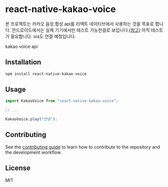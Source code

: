 # react-native-kakao-voice

본 프로젝트는 카카오 음성 합성 api를 리액트 네이티브에서 사용하는 것을 목표로 합니다.
안드로이드에서는 실제 기기에서만 테스트 가능한걸로 보입니다.[(참고)](https://devtalk.kakao.com/t/topic/94870)
아직 테스트가 필요합니다. ios도 연결 예정입니다.

kakao voice api

## Installation

```sh
npm install react-native-kakao-voice
```

## Usage

```js
import KakaoVoice from "react-native-kakao-voice";

// ...

KakaoVoice.play("안녕");
```

## Contributing

See the [contributing guide](CONTRIBUTING.md) to learn how to contribute to the repository and the development workflow.

## License

MIT

